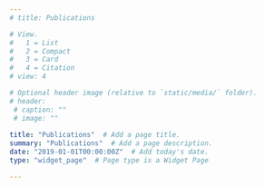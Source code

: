 ```yaml
---
# title: Publications

# View.
#   1 = List
#   2 = Compact
#   3 = Card
#   4 = Citation
# view: 4

# Optional header image (relative to `static/media/` folder).
# header:
 # caption: ""
 # image: ""
 
title: "Publications"  # Add a page title.
summary: "Publications"  # Add a page description.
date: "2019-01-01T00:00:00Z"  # Add today's date.
type: "widget_page"  # Page type is a Widget Page

---
```

